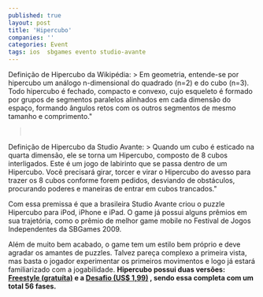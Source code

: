 ```yaml
---
published: true
layout: post
title: 'Hipercubo'
companies: ''
categories: Event
tags: ios  sbgames evento studio-avante
---
```


 
Defini&#231;&#227;o de Hipercubo da Wikip&#233;dia: > Em geometria, entende-se por hipercubo um an&#225;logo n-dimensional do quadrado (n=2) e do cubo (n=3). Todo hipercubo &#233; fechado, compacto e convexo, cujo esqueleto &#233; formado por grupos de segmentos paralelos alinhados em cada dimens&#227;o do espa&#231;o, formando &#226;ngulos retos com os outros segmentos de mesmo tamanho e comprimento.&quot;
> <br />
 

 
 
<p style="text-align: left;">Defini&#231;&#227;o de Hipercubo da Studio Avante: > Quando um cubo &#233; esticado na quarta dimens&#227;o, ele se torna um Hipercubo, composto de 8 cubos interligados. Este &#233; um jogo de labirinto que se passa dentro de um Hipercubo. Voc&#234; precisar&#225; girar, torcer e virar o Hipercubo do avesso para trazer os 8 cubos conforme forem pedidos, desviando de obst&#225;culos, procurando poderes e maneiras de entrar em cubos trancados.&quot;
 
Com essa premissa &#233; que a brasileira Studio Avante criou o puzzle Hipercubo para iPod, iPhone e iPad. O game j&#225; possui alguns pr&#234;mios em sua trajet&#243;ria, como o pr&#234;mio de melhor game mobile no Festival de Jogos Independentes da SBGames 2009.
 

 
 
Al&#233;m de  muito bem acabado, o game tem um estilo bem pr&#243;prio e deve agradar os amantes de puzzles. Talvez pare&#231;a complexo a primeira vista, mas basta o jogador experimentar os primeiros movimentos e logo j&#225; estar&#225; familiarizado com a jogabilidade.
<strong>Hipercubo possui duas vers&#245;es: <a href="http://itunes.com/apps/HipercuboBRFreestyle" target="_blank">Freestyle (gratu&#237;ta)</a>
 e a <a href="http://itunes.com/apps/HipercuboBR" target="_blank">Desafio (US$ 1,99)</a>
, sendo essa completa com um total 56 fases.</strong>
 
